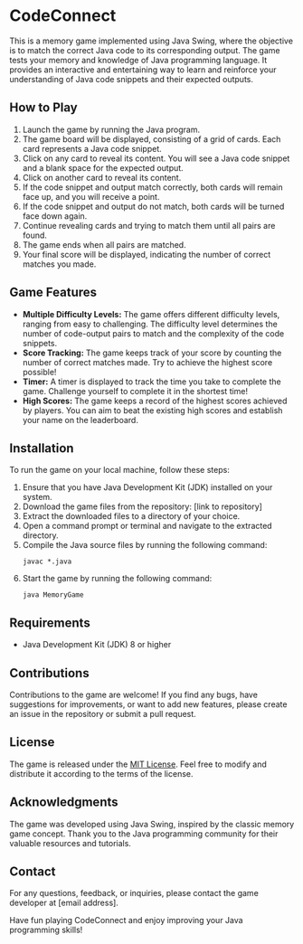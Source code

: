 # CodeConnect
This is a memory game implemented using Java Swing, where the objective is to match the correct Java code to its corresponding output. The game tests your memory and knowledge of Java programming language. It provides an interactive and entertaining way to learn and reinforce your understanding of Java code snippets and their expected outputs.

## How to Play
1. Launch the game by running the Java program.
2. The game board will be displayed, consisting of a grid of cards. Each card represents a Java code snippet.
3. Click on any card to reveal its content. You will see a Java code snippet and a blank space for the expected output.
4. Click on another card to reveal its content.
5. If the code snippet and output match correctly, both cards will remain face up, and you will receive a point.
6. If the code snippet and output do not match, both cards will be turned face down again.
7. Continue revealing cards and trying to match them until all pairs are found.
8. The game ends when all pairs are matched.
9. Your final score will be displayed, indicating the number of correct matches you made.

## Game Features

- **Multiple Difficulty Levels:** The game offers different difficulty levels, ranging from easy to challenging. The difficulty level determines the number of code-output pairs to match and the complexity of the code snippets.
- **Score Tracking:** The game keeps track of your score by counting the number of correct matches made. Try to achieve the highest score possible!
- **Timer:** A timer is displayed to track the time you take to complete the game. Challenge yourself to complete it in the shortest time!
- **High Scores:** The game keeps a record of the highest scores achieved by players. You can aim to beat the existing high scores and establish your name on the leaderboard.

## Installation

To run the game on your local machine, follow these steps:

1. Ensure that you have Java Development Kit (JDK) installed on your system.
2. Download the game files from the repository: [link to repository]
3. Extract the downloaded files to a directory of your choice.
4. Open a command prompt or terminal and navigate to the extracted directory.
5. Compile the Java source files by running the following command:
   ```
   javac *.java
   ```
6. Start the game by running the following command:
   ```
   java MemoryGame
   ```

## Requirements

- Java Development Kit (JDK) 8 or higher

## Contributions

Contributions to the game are welcome! If you find any bugs, have suggestions for improvements, or want to add new features, please create an issue in the repository or submit a pull request.

## License

The game is released under the [MIT License](LICENSE). Feel free to modify and distribute it according to the terms of the license.

## Acknowledgments

The game was developed using Java Swing, inspired by the classic memory game concept. Thank you to the Java programming community for their valuable resources and tutorials.

## Contact

For any questions, feedback, or inquiries, please contact the game developer at [email address].

Have fun playing CodeConnect and enjoy improving your Java programming skills!
